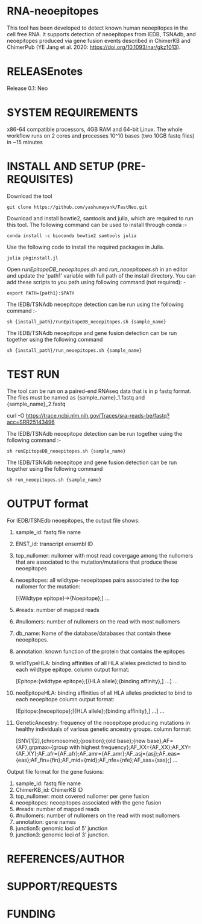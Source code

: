 # RNA-neoepitopes
This tool has been developed to detect known human neoepitopes in the cell free RNA. It supports detection of neoepitopes from IEDB, TSNAdb, and neoepitopes produced via gene fusion events described in ChimerKB and ChimerPub (YE Jang et al. 2020: https://doi.org/10.1093/nar/gkz1013).

# RELEASEnotes 
Release 0.1: Neo

# SYSTEM REQUIREMENTS
x86-64 compatible processors, 4GB RAM and 64-bit Linux. The whole workflow runs on 2 cores and processes 10^10 bases (two 10GB fastq files) in ~15 minutes

# INSTALL AND SETUP (PRE-REQUISITES)

Download the tool
```
git clone https://github.com/yashumayank/FastNeo.git
```

Download and install bowtie2, samtools and julia, which are required to run this tool. The following command can be used to install through conda :-
```
conda install -c bioconda bowtie2 samtools julia
```

Use the following code to install the required packages in Julia.
```
julia pkginstall.jl
```

Open _runEpitopeDB_neoepitopes.sh_ and _run_neoepitopes.sh_ in an editor and update the 'path1' variable with full path of the install directory. 
You can add these scripts to you path using following command (not required): -
```
export PATH={path1}:$PATH
```

The IEDB/TSNAdb neoepitope detection can be run using the following command :- 
```
sh {install_path}/runEpitopeDB_neoepitopes.sh {sample_name}
```

The IEDB/TSNAdb neoepitope and gene fusion detection can be run together using the following command
```
sh {install_path}/run_neoepitopes.sh {sample_name}
```

# TEST RUN 

The tool can be run on a paired-end RNAseq data that is in p fastq format. The files must be named as {sample_name}_1.fastq and {sample_name}_2.fastq

curl -O https://trace.ncbi.nlm.nih.gov/Traces/sra-reads-be/fastq?acc=SRR25143496


The IEDB/TSNAdb neoepitope detection can be run together using the following command :- 
```
sh runEpitopeDB_neoepitopes.sh {sample_name}
```

The IEDB/TSNAdb neoepitope and gene fusion detection can be run together using the following command
```
sh run_neoepitopes.sh {sample_name}
```

# OUTPUT format

For IEDB/TSNEdb neoepitopes, the output file shows:

1) sample_id: fastq file name
2) ENST_id: transcript ensembl ID 
3) top_nullomer: nullomer with most read covergage among the nullomers that are associated to the mutation/mutations that produce these neoepitopes
4) neoepitopes: all wildtype-neoepitopes pairs associated to the top nullomer for the mutation:
   
   [{Wildtype epitope}->{Noepitope};] ...
5) #reads: number of mapped reads 
6) #nullomers: number of nullomers on the read with most nullomers
7) db_name: Name of the database/databases that contain these neoepitopes.
8) annotation: known function of the protein that contains the epitopes
9) wildTypeHLA: binding affinities of all HLA alleles predicted to bind to each wildtype epitope. column output format:
 
    [Epitope:{wildtype epitope};[{HLA allele};{binding affinity},] ...] ... 
10) neoEpitopeHLA: binding affinities of all HLA alleles predicted to bind to each neoepitope column output format:

    [Epitope:{neoepitope};[{HLA allele};{binding affinity},] ...] ... 
11) GeneticAncestry: frequency of the neoepitope producing mutations in healthy individuals of various genetic ancestry groups. column format:
    
    [SNV[1|2],{chromosome};{position};{old base};{new base},AF={AF};grpmax={group with highest frequency};AF_XX={AF_XX};AF_XY={AF_XY};AF_afr={AF_afr};AF_amr={AF_amr};AF_asj={asj};AF_eas={eas};AF_fin={fin};AF_mid={mid};AF_nfe={nfe};AF_sas={sas};] ...


Output file format for the gene fusions:

1) sample_id: fastq file name
2) ChimerKB_id: ChimerKB ID
3) top_nullomer: most covered nullomer per gene fusion
4) neoepitopes: neoepitopes associated with the gene fusion
5) #reads: number of mapped reads
6) #nullomers: number of nullomers on the read with most nullomers
7) annotation: gene names
8) junction5: genomic loci of 5’ junction
9) junction3: genomic loci of 3’ junction.

# REFERENCES/AUTHOR

# SUPPORT/REQUESTS

# FUNDING

